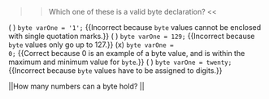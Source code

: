 >>Which one of these is a valid byte declaration? <<

( ) <code>byte varOne = '1';</code> {{Incorrect because <code>byte</code> values cannot be enclosed with single quotation marks.}}
( ) <code>byte varOne = 129;</code> {{Incorrect because <code>byte</code> values only go up to 127.}}
(x) <code>byte varOne = 0;</code> {{Correct because 0 is an example of a byte value, and is within the maximum and minimum value for <code>byte</code>.}}
( ) <code>byte varOne = twenty;</code> {{Incorrect because <code>byte</code> values have to be assigned to digits.}}

||How many numbers can a byte hold? ||
